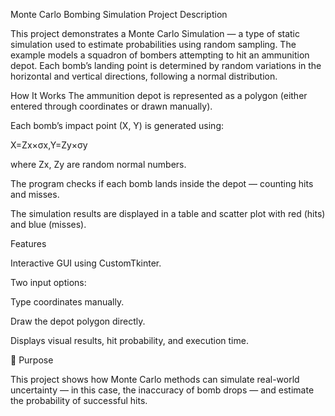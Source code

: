 Monte Carlo Bombing Simulation
Project Description

This project demonstrates a Monte Carlo Simulation — a type of static simulation used to estimate probabilities using random sampling.
The example models a squadron of bombers attempting to hit an ammunition depot. Each bomb’s landing point is determined by random variations in the horizontal and vertical directions, following a normal distribution.

 How It Works
The ammunition depot is represented as a polygon (either entered through coordinates or drawn manually).

Each bomb’s impact point (X, Y) is generated using:

X=Zx​×σx​,Y=Zy​×σy​
	​

 where Zx, Zy are random normal numbers.

The program checks if each bomb lands inside the depot — counting hits and misses.

The simulation results are displayed in a table and scatter plot with red (hits) and blue (misses).

 Features

Interactive GUI using CustomTkinter.

Two input options:

Type coordinates manually.

Draw the depot polygon directly.

Displays visual results, hit probability, and execution time.

🧠 Purpose

This project shows how Monte Carlo methods can simulate real-world uncertainty — in this case, the inaccuracy of bomb drops — and estimate the probability of successful hits.
